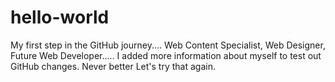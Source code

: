 # hello-world
My first step in the GitHub journey....
Web Content Specialist, Web Designer, Future Web Developer.....
I added more information about myself to test out GitHub changes. 
Never better 
Let's try that again. 
